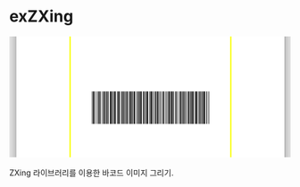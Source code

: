 # exZXing

![alt text](https://github.com/Sgeuni/LearnObjectiveC/blob/master/exZXing/example.png) </br>

ZXing 라이브러리를 이용한 바코드 이미지 그리기.
